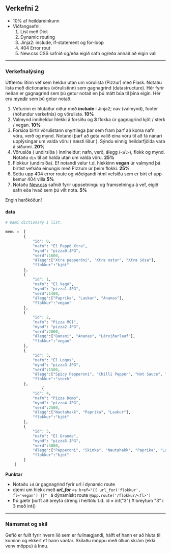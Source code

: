 ## Verkefni 2 
- 10% af heildareinkunn
- Viðfangsefni: 
   1. List með Dict
   1. Dynamic routing 
   1. Jinja2: include,  if-statement og for-loop
   1. 404 Error rout
   1. New.css CSS safnið og/eða eigið safn og/eða annað að eigin vali

---

### Verkefnalýsing 
Útfærðu lítinn vef sem heldur utan um vörulista (Pizzur) með Flask. Notaðu lista með dictionaries (vörulistinn) sem gagnagrind (datastructure).  Hér fyrir neðan er gagnagrind sem þú getur notað en þú mátt búa til þína eigin.  Hér eru [myndir](https://github.com/vefthroun/Vefforritun1/tree/main/Verkefni2/img) sem þú getur notað.

1. Vefurinn er hlutaður niður með **include** í Jinja2; nav (valmynd), footer (höfundur verkefnis) og vörulista. **10%**
1. Valmynd inniheldur hlekki á forsíðu og **3** flokka úr gagnagrind kjöt / sterk / vegan.  **10%**
1. Forsíða birtir vörulistann snyrtilega þar sem fram þarf að koma nafn vöru, verð og mynd. Notandi þarf að geta valið eina vöru til að fá nánari upplýsingar um valda vöru ( næsti liður ).  Sýndu einnig heildarfjölda vara á síðunni. **20%**
1. Vörusíða ( undirsíða ) inniheldur; nafn, verð, álegg (`<ul>`), flokk og mynd.  Notaðu `div` til að halda utan um valda vöru. **25%**
1. Flokkur (undirsíða). Ef notandi velur t.d. hlekkinn **vegan** úr valmynd þá birtist vefsíða einungis með Pizzum úr þeim flokki. **25%**
1. Settu upp 404 error route og viðeigandi html vefsíðu sem er birt ef upp kemur 404 villa **5%** 
1. Notaðu [New.css]([https://new.css/](https://new.css/)) safnið fyrir uppsetningu og framsetningu á vef, eigið safn eða hvað sem þú vilt nota. **5%**

Engin harðkóðun!

#### data

```python
# Dæmi dictionary í list.

menu =  [
        {
            "id": 0,
            "nafn": "El Peppó Xtra",
            "mynd": "pizza0.JPG",
            "verd":1600,
            "álegg":["Xtra pepperóni", "Xtra ostur", "Xtra Sósa"],
            "flokkur":"kjöt"
        },
        {
            "id": 1,
            "nafn": "El Vegó",
            "mynd": "pizza1.JPG",
            "verd":1400,
            "álegg":["Paprika", "Laukur", "Ananas"],
            "flokkur":"vegan"
        },
        {
            "id": 2,
            "nafn": "Pizza MOI",
            "mynd": "pizza2.JPG",
            "verd":2000,
            "álegg":["Banani", "Ananas", "Lárviðarlauf"],
            "flokkur":"vegan"
        },
        {
            "id": 3,
            "nafn": "El Logos",
            "mynd": "pizza3.JPG",
            "verd":1500,
            "álegg":["Spicy Pepperoni", "Chilli Pepper", "Hot Sauce", "Laukur"],
            "flokkur":"sterk"
        },
                {
            "id": 4,
            "nafn": "Pizza Domo",
            "mynd": "pizza4.JPG",
            "verd":2500,
            "álegg":["Nautahakk", "Paprika", "Laukur"],
            "flokkur":"kjöt"
        },
        {
            "id": 5,
            "nafn": "El Grande",
            "mynd": "pizza5.JPG",
            "verd":3000,
            "álegg":["Pepperoni", "Skinka", "Nautahakk", "Paprika", "Laukur"],
            "flokkur":"kjöt"
        }
    ]

```

**Punktar**
-  Notaðu `id` úr gagnagrind fyrir url í dynamic route
-  dæmi um hlekk með _**url_for**_ `<a href="{{ url_for('flokkur', fl='vegan') }}" ` á dýnamískt route  `@app.route('/flokkur/<fl>')`
-  Þú gætir þurft að breyta streng í heiltölu t.d. id = int("3")  # breytum "3" í 3 með int()

---

### Námsmat og skil 
Gefið er fullt fyrir hvern lið sem er fullnægjandi, hálft ef hann er að hluta til kominn og ekkert ef hann vantar. Skilaðu möppu með öllum skrám (ekki venv möppu) á Innu.

